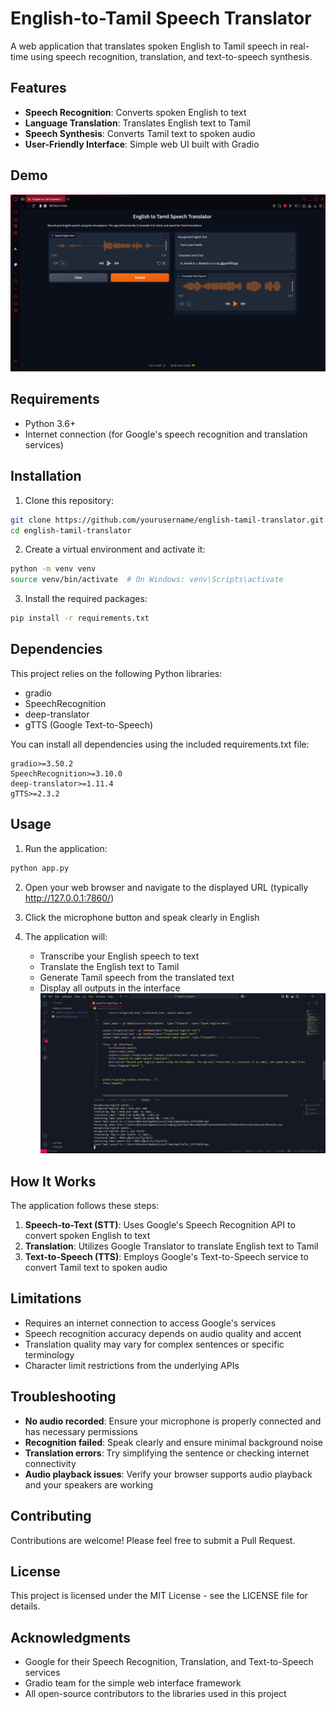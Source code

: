 # English-to-Tamil Speech Translator

A web application that translates spoken English to Tamil speech in real-time using speech recognition, translation, and text-to-speech synthesis.

## Features

- **Speech Recognition**: Converts spoken English to text
- **Language Translation**: Translates English text to Tamil
- **Speech Synthesis**: Converts Tamil text to spoken audio
- **User-Friendly Interface**: Simple web UI built with Gradio

## Demo

![English-to-Tamil Speech Translator Demo](https://github.com/Dharshanyadav/English-to-Tamil-Speech-Translator/blob/cfd0fbd3eef1718408a88eb6cf888952adf9d510/image_2025-05-18_132803978.png)

## Requirements

- Python 3.6+
- Internet connection (for Google's speech recognition and translation services)

## Installation

1. Clone this repository:
```bash
git clone https://github.com/yourusername/english-tamil-translator.git
cd english-tamil-translator
```

2. Create a virtual environment and activate it:
```bash
python -m venv venv
source venv/bin/activate  # On Windows: venv\Scripts\activate
```

3. Install the required packages:
```bash
pip install -r requirements.txt
```

## Dependencies

This project relies on the following Python libraries:
- gradio
- SpeechRecognition
- deep-translator
- gTTS (Google Text-to-Speech)

You can install all dependencies using the included requirements.txt file:
```
gradio>=3.50.2
SpeechRecognition>=3.10.0
deep-translator>=1.11.4
gTTS>=2.3.2
```

## Usage

1. Run the application:
```bash
python app.py
```

2. Open your web browser and navigate to the displayed URL (typically http://127.0.0.1:7860/)

3. Click the microphone button and speak clearly in English

4. The application will:
   - Transcribe your English speech to text
   - Translate the English text to Tamil
   - Generate Tamil speech from the translated text
   - Display all outputs in the interface
 ![Image Alt](https://github.com/Dharshanyadav/English-to-Tamil-Speech-Translator/blob/dfae34226eaa94b99932e154bc13856b115e7090/image_2025-05-18_133206501.png)

## How It Works

The application follows these steps:

1. **Speech-to-Text (STT)**: Uses Google's Speech Recognition API to convert spoken English to text
2. **Translation**: Utilizes Google Translator to translate English text to Tamil
3. **Text-to-Speech (TTS)**: Employs Google's Text-to-Speech service to convert Tamil text to spoken audio

## Limitations

- Requires an internet connection to access Google's services
- Speech recognition accuracy depends on audio quality and accent
- Translation quality may vary for complex sentences or specific terminology
- Character limit restrictions from the underlying APIs

## Troubleshooting

- **No audio recorded**: Ensure your microphone is properly connected and has necessary permissions
- **Recognition failed**: Speak clearly and ensure minimal background noise
- **Translation errors**: Try simplifying the sentence or checking internet connectivity
- **Audio playback issues**: Verify your browser supports audio playback and your speakers are working

## Contributing

Contributions are welcome! Please feel free to submit a Pull Request.

## License

This project is licensed under the MIT License - see the LICENSE file for details.

## Acknowledgments

- Google for their Speech Recognition, Translation, and Text-to-Speech services
- Gradio team for the simple web interface framework
- All open-source contributors to the libraries used in this project
